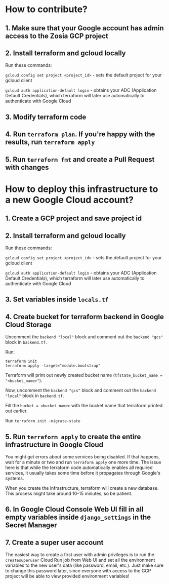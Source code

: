 # How to contribute?

## 1. Make sure that your Google account has admin access to the Zosia GCP project

## 2. Install terraform and gcloud locally

Run these commands:

`gcloud config set project <project_id>` - sets the default project for your gcloud client

`gcloud auth application-default login` - obtains your ADC (Application Default Credentials), which terraform will later use automatically to authenticate with Google Cloud

## 3. Modify terraform code

## 4. Run `terraform plan`. If you're happy with the results, run `terraform apply`

## 5. Run `terraform fmt` and create a Pull Request with changes

# How to deploy this infrastructure to a new Google Cloud account?

## 1. Create a GCP project and save project id

## 2. Install terraform and gcloud locally

Run these commands:

`gcloud config set project <project_id>` - sets the default project for your gcloud client

`gcloud auth application-default login` - obtains your ADC (Application Default Credentials), which terraform will later use automatically to authenticate with Google Cloud

## 3. Set variables inside `locals.tf`

## 4. Create bucket for terraform backend in Google Cloud Storage

Uncomment the `backend "local"` block and comment out the `backend "gcs"` block in `backend.tf`.

Run:

```
terraform init
terraform apply -target="module.bootstrap"
```

Terraform will print out newly created bucket name (`tfstate_bucket_name = "<bucket_name>"`).

Now, uncomment the `backend "gcs"` block and comment out the `backend "local"` block in `backend.tf`.

Fill the `bucket = <bucket_name>` with the bucket name that terraform printed out earlier.

Run `terraform init -migrate-state`

## 5. Run `terraform apply` to create the entire infrastructure in Google Cloud

You might get errors about some services being disabled. If that happens, wait for a minute or two and run `terraform apply` one more time. The issue here is that while the terraform code automatically enables all required services, it usually takes some time before it propagates through Google's systems.

When you create the infrastructure, terraform will create a new database. This process might take around 10-15 minutes, so be patient.

## 6. In Google Cloud Console Web UI fill in all empty variables inside `django_settings` in the Secret Manager

## 7. Create a super user account

The easiest way to create a first user with admin privileges is to run the `createsuperuser` Cloud Run job from Web UI and set all the environment variables to the new user's data (like password, email, etc.). Just make sure to change this password later, since everyone with access to the GCP project will be able to view provided environment variables!
